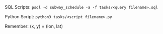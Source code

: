 SQL Scripts:
`psql -d subway_schedule -a -f tasks/<query filename>.sql`

Python Script:
`python3 tasks/<script filename>.py`


Remember:
(x, y) = (lon, lat)